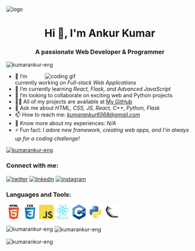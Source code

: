 ![logo](logo)

<h1 align="center">Hi 👋, I'm Ankur Kumar</h1>
<h3 align="center">A passionate Web Developer & Programmer</h3>

<p align="left"> <img src="https://komarev.com/ghpvc/?username=kumarankur-eng&label=Profile%20views&color=0e75b6&style=flat" alt="kumarankur-eng" /> </p>

<img align="right" width="400px" src="https://imgs.search.brave.com/uGBeRwzhbiOphYDvGkQnCQYYApKyDw1OrDHAZ44cF9Y/rs:fit:860:0:0/g:ce/aHR0cHM6Ly9naWZk/Yi5jb20vaW1hZ2Vz/L2hpZ2gvYW5pbWF0/ZWQtbWFuLWNvbXB1/dGVyLWNvZGluZy1u/YWU2bWVjMzc4bHNn/MWkzLmdpZg.gif" alt="coding gif">

- 🔭 I’m currently working on *Full-stack Web Applications*
- 🌱 I’m currently learning *React, Flask, and Advanced JavaScript*
- 👯 I’m looking to collaborate on exciting web and Python projects
- 👨‍💻 All of my projects are available at [My GitHub](https://github.com/kumarankur-eng)
- 💬 Ask me about *HTML, CSS, JS, React, C++, Python, Flask*
- 📫 How to reach me: *kumarankur6568@gmail.com*
- 📄 Know more about my experiences: *N/A*
- ⚡ Fun fact: *I adore new framework, creating web apps, and I'm always up for a coding challenge!*

<p align="left"> 
  <a href="https://github.com/ryo-ma/github-profile-trophy"><img src="https://github-profile-trophy.vercel.app/?username=kumarankur-eng" alt="kumarankur-eng" /></a> 
</p>

<h3 align="left">Connect with me:</h3>
<p align="left">
  <a href="https://x.com/ankurkumar__2" target="blank"><img align="center" src="https://raw.githubusercontent.com/rahuldkjain/github-profile-readme-generator/master/src/images/icons/Social/twitter.svg" alt="twitter" height="30" width="40" /></a>
  <a href="https://www.linkedin.com/in/ankur-kumar-7542a525a/" target="blank"><img align="center" src="https://raw.githubusercontent.com/rahuldkjain/github-profile-readme-generator/master/src/images/icons/Social/linked-in-alt.svg" alt="linkedin" height="30" width="40" /></a>
<!--   <a href="https://www.facebook.com/your_facebook" target="blank"><img align="center" src="https://raw.githubusercontent.com/rahuldkjain/github-profile-readme-generator/master/src/images/icons/Social/facebook.svg" alt="facebook" height="30" width="40" /></a> -->
  <a href="https://www.instagram.com/ankur_kumar1305/#" target="blank"><img align="center" src="https://raw.githubusercontent.com/rahuldkjain/github-profile-readme-generator/master/src/images/icons/Social/instagram.svg" alt="instagram" height="30" width="40" /></a>
  <!-- Add more social links as needed -->
</p>

<h3 align="left">Languages and Tools:</h3>
<p align="left"> 
  <a href="https://developer.mozilla.org/en-US/docs/Web/HTML" target="_blank"><img src="https://raw.githubusercontent.com/devicons/devicon/master/icons/html5/html5-original-wordmark.svg" alt="html5" width="40" height="40"/></a>
  <a href="https://developer.mozilla.org/en-US/docs/Web/CSS" target="_blank"><img src="https://raw.githubusercontent.com/devicons/devicon/master/icons/css3/css3-original-wordmark.svg" alt="css3" width="40" height="40"/></a>
  <a href="https://developer.mozilla.org/en-US/docs/Web/JavaScript" target="_blank"><img src="https://raw.githubusercontent.com/devicons/devicon/master/icons/javascript/javascript-original.svg" alt="javascript" width="40" height="40"/></a>
  <a href="https://reactjs.org/" target="_blank"><img src="https://raw.githubusercontent.com/devicons/devicon/master/icons/react/react-original-wordmark.svg" alt="react" width="40" height="40"/></a>
  <a href="https://www.cprogramming.com/" target="_blank"><img src="https://raw.githubusercontent.com/devicons/devicon/master/icons/cplusplus/cplusplus-original.svg" alt="cplusplus" width="40" height="40"/></a>
  <a href="https://www.python.org/" target="_blank"><img src="https://raw.githubusercontent.com/devicons/devicon/master/icons/python/python-original.svg" alt="python" width="40" height="40"/></a>
  <a href="https://flask.palletsprojects.com/" target="_blank"><img src="https://raw.githubusercontent.com/devicons/devicon/master/icons/flask/flask-original.svg" alt="flask" width="40" height="40"/></a>
</p>

<p><img align="left" src="https://github-readme-stats.vercel.app/api/top-langs?username=kumarankur-eng&show_icons=true&locale=en&layout=compact" alt="kumarankur-eng" /></p>

<p>&nbsp;<img align="center" src="https://github-readme-stats.vercel.app/api?username=kumarankur-eng&show_icons=true&locale=en" alt="kumarankur-eng" /></p>

<p><img align="center" src="https://github-readme-streak-stats.herokuapp.com/?user=kumarankur-eng&" alt="kumarankur-eng" /></p>
